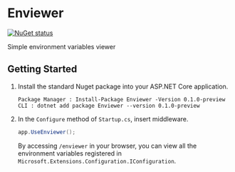 # Enviewer

[![NuGet status](https://img.shields.io/nuget/v/Enviewer.svg?style=flat&logo=nuget)](https://www.nuget.org/packages/Enviewer)

Simple environment variables viewer

## Getting Started #

1. Install the standard Nuget package into your ASP.NET Core application.

    ```
    Package Manager : Install-Package Enviewer -Version 0.1.0-preview
    CLI : dotnet add package Enviewer --version 0.1.0-preview
    ```

2. In the `Configure` method of `Startup.cs`, insert middleware.

    ```csharp
    app.UseEnviewer();
    ```

    By accessing `/enviewer` in your browser, you can view all the environment variables registered in `Microsoft.Extensions.Configuration.IConfiguration`.
